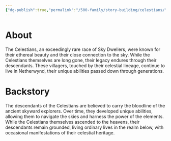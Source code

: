 ```yaml
---
{"dg-publish":true,"permalink":"/500-family/story-building/celestians/","tags":["Netherwynd"]}
---
```


# About
The Celestians, an exceedingly rare race of Sky Dwellers, were known for their ethereal beauty and their close connection to the sky. While the Celestians themselves are long gone, their legacy endures through their descendants. These villagers, touched by their celestial lineage, continue to live in Netherwynd, their unique abilities passed down through generations.

# Backstory
The descendants of the Celestians are believed to carry the bloodline of the ancient skyward explorers. Over time, they developed unique abilities, allowing them to navigate the skies and harness the power of the elements. While the Celestians themselves ascended to the heavens, their descendants remain grounded, living ordinary lives in the realm below, with occasional manifestations of their celestial heritage.